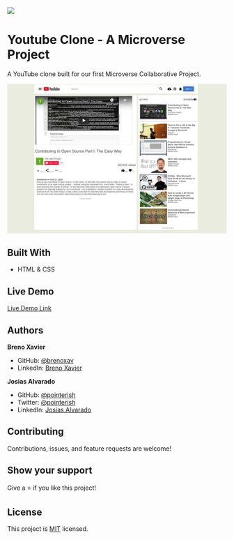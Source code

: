 ![](https://img.shields.io/badge/Microverse-blueviolet)

# Youtube Clone - A Microverse Project

A YouTube clone built for our first Microverse Collaborative Project.

![screenshot](./assets/screenshot.png)


## Built With

- HTML & CSS

## Live Demo

[Live Demo Link](https://pointerish.github.io/YouTube-Clone-Microverse/)

## Authors

**Breno Xavier**

- GitHub: [@brenoxav](https://github.com/brenoxav)
- LinkedIn: [Breno Xavier](https://www.linkedin.com/in/brenoxav/)

**Josias Alvarado**

- GitHub: [@pointerish](https://github.com/pointerish)
- Twitter: [@pointerish](https://twitter.com/pointerish)
- LinkedIn: [Josias Alvarado](https://www.linkedin.com/in/josias-alvarado-80901878/)

##  Contributing

Contributions, issues, and feature requests are welcome!

## Show your support

Give a ⭐️ if you like this project!

## License

This project is [MIT](lic.url) licensed.
